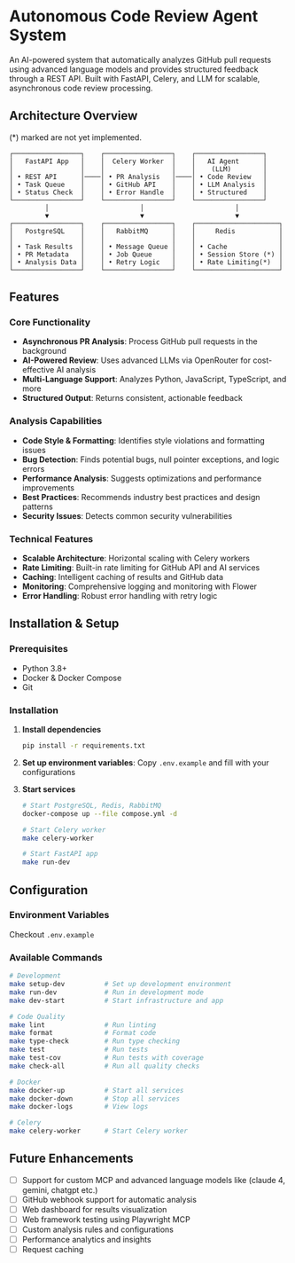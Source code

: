 # Autonomous Code Review Agent System

An AI-powered system that automatically analyzes GitHub pull requests using advanced language models and provides structured feedback through a REST API. Built with FastAPI, Celery, and LLM for scalable, asynchronous code review processing.

## Architecture Overview

(\*) marked are not yet implemented.

```text
┌─────────────────┐    ┌─────────────────┐    ┌─────────────────┐
│   FastAPI App   │    │  Celery Worker  │    │   AI Agent      │
│                 │    │                 │    │    (LLM)        │
│ • REST API      │────│ • PR Analysis   │────│ • Code Review   │
│ • Task Queue    │    │ • GitHub API    │    │ • LLM Analysis  │
│ • Status Check  │    │ • Error Handle  │    │ • Structured    │
└─────────────────┘    └─────────────────┘    └─────────────────┘
         │                       │                       │
         ▼                       ▼                       ▼
┌─────────────────┐    ┌─────────────────┐    ┌─────────────────────┐
│   PostgreSQL    │    │   RabbitMQ      │    │     Redis           │
│                 │    │                 │    │                     │
│ • Task Results  │    │ • Message Queue │    │ • Cache             │
│ • PR Metadata   │    │ • Job Queue     │    │ • Session Store (*) │
│ • Analysis Data │    │ • Retry Logic   │    │ • Rate Limiting(*)  │
└─────────────────┘    └─────────────────┘    └─────────────────────┘
```

## Features

### Core Functionality

- **Asynchronous PR Analysis**: Process GitHub pull requests in the background
- **AI-Powered Review**: Uses advanced LLMs via OpenRouter for cost-effective AI analysis
- **Multi-Language Support**: Analyzes Python, JavaScript, TypeScript, and more
- **Structured Output**: Returns consistent, actionable feedback

### Analysis Capabilities

- **Code Style & Formatting**: Identifies style violations and formatting issues
- **Bug Detection**: Finds potential bugs, null pointer exceptions, and logic errors
- **Performance Analysis**: Suggests optimizations and performance improvements
- **Best Practices**: Recommends industry best practices and design patterns
- **Security Issues**: Detects common security vulnerabilities

### Technical Features

- **Scalable Architecture**: Horizontal scaling with Celery workers
- **Rate Limiting**: Built-in rate limiting for GitHub API and AI services
- **Caching**: Intelligent caching of results and GitHub data
- **Monitoring**: Comprehensive logging and monitoring with Flower
- **Error Handling**: Robust error handling with retry logic

## Installation & Setup

### Prerequisites

- Python 3.8+
- Docker & Docker Compose
- Git

### Installation

1. **Install dependencies**

   ```bash
   pip install -r requirements.txt
   ```

2. **Set up environment variables**: Copy `.env.example` and fill with your configurations

3. **Start services**

   ```bash
   # Start PostgreSQL, Redis, RabbitMQ
   docker-compose up --file compose.yml -d

   # Start Celery worker
   make celery-worker

   # Start FastAPI app
   make run-dev
   ```

## Configuration

### Environment Variables

Checkout `.env.example`

### Available Commands

```bash
# Development
make setup-dev          # Set up development environment
make run-dev            # Run in development mode
make dev-start          # Start infrastructure and app

# Code Quality
make lint               # Run linting
make format             # Format code
make type-check         # Run type checking
make test               # Run tests
make test-cov           # Run tests with coverage
make check-all          # Run all quality checks

# Docker
make docker-up          # Start all services
make docker-down        # Stop all services
make docker-logs        # View logs

# Celery
make celery-worker      # Start Celery worker
```

## Future Enhancements

- [ ] Support for custom MCP and advanced language models like (claude 4, gemini, chatgpt etc.)
- [ ] GitHub webhook support for automatic analysis
- [ ] Web dashboard for results visualization
- [ ] Web framework testing using Playwright MCP
- [ ] Custom analysis rules and configurations
- [ ] Performance analytics and insights
- [ ] Request caching
